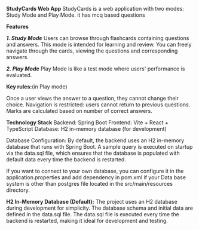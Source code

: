 **StudyCards Web App**
StudyCards is a web application with two modes: Study Mode and Play Mode.
it has mcq based questions

**Features**

**_1. Study Mode_**
Users can browse through flashcards containing questions and answers.
This mode is intended for learning and review.
You can freely navigate through the cards, viewing the questions and corresponding answers.

**_2. Play Mode_**
Play Mode is like a test mode where users' performance is evaluated.


**Key rules:**(in Play mode)

Once a user views the answer to a question, they cannot change their choice.
Navigation is restricted: users cannot return to previous questions.
Marks are calculated based on number of correct answers.


**Technology Stack**
Backend: Spring Boot
Frontend: Vite + React + TypeScript
Database: H2 in-memory database (for development)

Database Configuration:
By default, the backend uses an H2 in-memory database that runs with Spring Boot. A sample query is executed on startup via the data.sql file, which ensures that the database is populated with default data every time the backend is restarted.

If you want to connect to your own database, you can configure it in the application.properties and add dependency in pom.xml if your Data base system is other than postgres file located in the src/main/resources directory.


**H2 In-Memory Database (Default):**
The project uses an H2 database during development for simplicity.
The database schema and initial data are defined in the data.sql file.
The data.sql file is executed every time the backend is restarted, making it ideal for development and testing.
